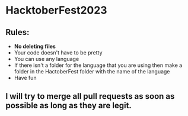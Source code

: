 # HacktoberFest2023

## Rules:
  - **No deleting files** 
  - Your code doesn't have to be pretty
  - You can use any language
  - If there isn't a folder for the language that you are using then make a folder in the HactoberFest folder with the name of the language
  - Have fun 

## I will try to merge all pull requests as soon as possible as long as they are legit.
